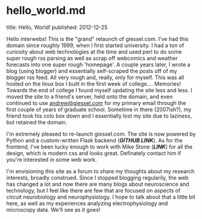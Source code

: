 # hello_world.md
title: Hello, World!
published: 2012-12-25

Hello interwebs!  This is the "grand" relaunch of giessel.com.  I've had this domain since roughly 1999, when I first started university.  I had a ton of curiosity about web technologies at the time and used perl to do some super rough rss parsing as well as scrap off webcomics and weather forecasts into one super rough 'homepage'.  A couple years later, I wrote a blog (using blogger) and essentially self-scraped the posts off of my blogger rss feed.  All very rough and, really, only for myself.  This was all hosted on the linux box I built in the first week of college.... Memories!  Towards the end of college I found myself updating the site less and less.  I moved the site to a friend's server, held onto the domain, and even continued to use andrew@giessel.com for my primary email through the first couple of years of graduate school.  Sometime in there (2007ish?), my friend took his colo box down and I essentially lost my site due to laziness, but retained the domain.


I'm extremely pleased to re-launch giessel.com.  The site is now powered by Python and a custom-written Flask backend (***GITHUB LINK***).  As for the frontend, I've been lucky enough to work with Mike Stone (***LINK***) for all the design, which is modern css and looks great.  Definately contact him if you're interested in some web work.  


I'm envisioning this site as a forum to share my thoughts about my research interests, broadly construed.  Since I stopped blogging regularily, the web has changed a lot and now there are many blogs about neuroscience and technology, but I feel like there are few that are focused on aspects of circuit neurobiology and neurophysiology.  I hope to talk about that a little bit here, as well as my experiences analyzing electrophysiology and microscopy data.  We'll see as it goes!

